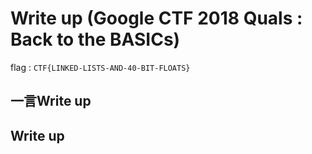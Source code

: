 # Write up (Google CTF 2018 Quals : Back to the BASICs)

flag : `CTF{LINKED-LISTS-AND-40-BIT-FLOATS}`

## 一言Write up

## Write up


